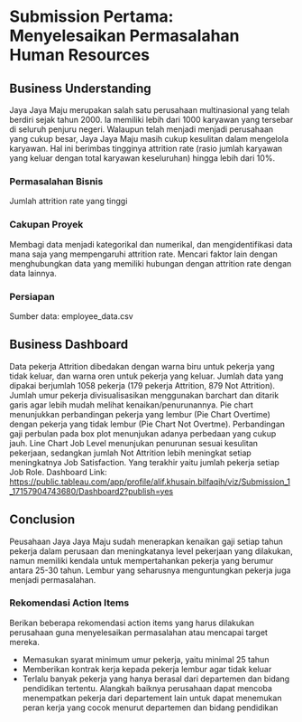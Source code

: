 # Submission Pertama: Menyelesaikan Permasalahan Human Resources
## Business Understanding
Jaya Jaya Maju merupakan salah satu perusahaan multinasional yang telah berdiri sejak tahun 2000. Ia memiliki lebih dari 1000 karyawan yang tersebar di seluruh penjuru negeri. 
Walaupun telah menjadi menjadi perusahaan yang cukup besar, Jaya Jaya Maju masih cukup kesulitan dalam mengelola karyawan. Hal ini berimbas tingginya attrition rate (rasio jumlah karyawan yang keluar dengan total karyawan keseluruhan) hingga lebih dari 10%.
### Permasalahan Bisnis
Jumlah attrition rate yang tinggi
### Cakupan Proyek
Membagi data menjadi kategorikal dan numerikal, dan mengidentifikasi data mana saja yang mempengaruhi attrition rate. Mencari faktor lain dengan menghubungkan data yang memiliki hubungan dengan attrition rate dengan data lainnya.
### Persiapan
Sumber data: employee_data.csv
## Business Dashboard
Data pekerja Attrition dibedakan dengan warna biru untuk pekerja yang tidak keluar, dan warna oren untuk pekerja yang keluar. Jumlah data yang dipakai berjumlah 1058 pekerja (179 pekerja Attrition, 879 Not Attrition). Jumlah umur pekerja divisualisasikan menggunakan barchart dan ditarik garis agar lebih mudah melihat kenaikan/penurunannya. Pie chart menunjukkan perbandingan pekerja yang lembur (Pie Chart Overtime) dengan pekerja yang tidak lembur (Pie Chart Not Overtme). Perbandingan gaji perbulan pada box plot menunjukan adanya perbedaan yang cukup jauh. Line Chart Job Level menunjukan penurunan sesuai kesulitan pekerjaan, sedangkan jumlah Not Attrition lebih meningkat setiap meningkatnya Job Satisfaction. Yang terakhir yaitu jumlah pekerja setiap Job Role.
Dashboard Link: https://public.tableau.com/app/profile/alif.khusain.bilfaqih/viz/Submission_1_17157904743680/Dashboard2?publish=yes
## Conclusion
Peusahaan Jaya Jaya Maju sudah menerapkan kenaikan gaji setiap tahun pekerja dalam perusaan dan meningkatanya level pekerjaan yang dilakukan, namun memiliki kendala untuk mempertahankan pekerja yang berumur antara 25-30 tahun. Lembur yang seharusnya menguntungkan pekerja juga menjadi permasalahan.
### Rekomendasi Action Items
Berikan beberapa rekomendasi action items yang harus dilakukan perusahaan guna menyelesaikan permasalahan atau mencapai target mereka.
* Memasukan syarat minimum umur pekerja, yaitu minimal 25 tahun
* Memberikan kontrak kerja kepada pekerja lembur agar tidak keluar
* Terlalu banyak pekerja yang hanya berasal dari departemen dan bidang pendidikan tertentu. Alangkah baiknya perusahaan dapat mencoba menempatkan pekerja dari departement lain untuk dapat menemukan peran kerja yang cocok menurut departemen dan bidang pendidikan
